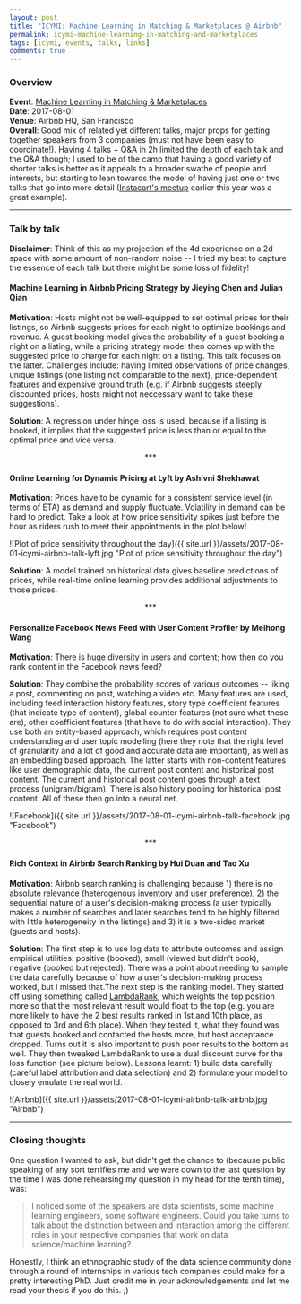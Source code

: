 ```yaml
---
layout: post
title: "ICYMI: Machine Learning in Matching & Marketplaces @ Airbnb"
permalink: icymi-machine-learning-in-matching-and-marketplaces
tags: [icymi, events, talks, links]
comments: true
---
```


### Overview

**Event**: [Machine Learning in Matching & Marketplaces](https://www.eventbrite.com/e/airbnb-tech-talk-machine-learning-in-matching-marketplaces-tickets-36229705023)  
**Date**: 2017-08-01  
**Venue**: Airbnb HQ, San Francisco  
**Overall**: Good mix of related yet different talks, major props for getting together speakers from 3 companies (must not have been easy to coordinate!). Having 4 talks + Q&A in 2h limited the depth of each talk and the Q&A though; I used to be of the camp that having a good variety of shorter talks is better as it appeals to a broader swathe of people and interests, but starting to lean towards the model of having just one or two talks that go into more detail ([Instacart's meetup](https://www.meetup.com/SF-Bayarea-Machine-Learning/events/239380972/) earlier this year was a great example).

-----

### Talk by talk

<p class="message">
  <b>Disclaimer</b>: Think of this as my projection of the 4d experience on a 2d space with some amount of non-random noise -- I tried my best to capture the essence of each talk but there might be some loss of fidelity!
</p>

#### Machine Learning in Airbnb Pricing Strategy by Jieying Chen and Julian Qian

**Motivation**: Hosts might not be well-equipped to set optimal prices for their listings, so Airbnb suggests prices for each night to optimize bookings and revenue. A guest booking model gives the probability of a guest booking a night on a listing, while a pricing strategy model then comes up with the suggested price to charge for each night on a listing. This talk focuses on the latter. Challenges include: having limited observations of price changes, unique listings (one listing not comparable to the next), price-dependent features and expensive ground truth (e.g. if Airbnb suggests steeply discounted prices, hosts might not neccessary want to take these suggestions).

**Solution**: A regression under hinge loss is used, because if a listing is booked, it implies that the suggested price is less than or equal to the optimal price and vice versa.

<p align="center">***</p>

#### Online Learning for Dynamic Pricing at Lyft by Ashivni Shekhawat

**Motivation**: Prices have to be dynamic for a consistent service level (in terms of ETA) as demand and supply fluctuate. Volatility in demand can be hard to predict. Take a look at how price sensitivity spikes just before the hour as riders rush to meet their appointments in the plot below!

![Plot of price sensitivity throughout the day]({{ site.url }}/assets/2017-08-01-icymi-airbnb-talk-lyft.jpg "Plot of price sensitivity throughout the day")

**Solution**: A model trained on historical data gives baseline predictions of prices, while real-time online learning provides additional adjustments to those prices.

<p align="center">***</p>

#### Personalize Facebook News Feed with User Content Profiler by Meihong Wang

**Motivation**: There is huge diversity in users and content; how then do you rank content in the Facebook news feed?

**Solution**: They combine the probability scores of various outcomes -- liking a post, commenting on post, watching a video etc. Many features are used, including feed interaction history features, story type coefficient features (that indicate type of content), global counter features (not sure what these are), other coefficient features (that have to do with social interaction). They use both an entity-based approach, which requires post content understanding and user topic modelling (here they note that the right level of granularity and a lot of good and accurate data are important), as well as an embedding based approach. The latter starts with non-content features like user demographic data, the current post content and historical post content. The current and historical post content goes through a text process (unigram/bigram). There is also history pooling for historical post content. All of these then go into a neural net.

![Facebook]({{ site.url }}/assets/2017-08-01-icymi-airbnb-talk-facebook.jpg "Facebook")

<p align="center">***</p>

#### Rich Context in Airbnb Search Ranking by Hui Duan and Tao Xu

**Motivation**: Airbnb search ranking is challenging because 1) there is no absolute relevance (heterogenous inventory and user preference), 2) the sequential nature of a user's decision-making process (a user typically makes a number of searches and later searches tend to be highly filtered with little heterogeneity in the listings) and 3) it is a two-sided market (guests and hosts).

**Solution**: The first step is to use log data to attribute outcomes and assign empirical utilities: positive (booked), small (viewed but didn't book), negative (booked but rejected). There was a point about needing to sample the data carefully because of how a user's decision-making process worked, but I missed that.The next step is the ranking model. They started off using something called [LambdaRank](https://medium.com/@nikhilbd/intuitive-explanation-of-learning-to-rank-and-ranknet-lambdarank-and-lambdamart-fe1e17fac418), which weights the top position more so that the most relevant result would float to the top (e.g. you are more likely to have the 2 best results ranked in 1st and 10th place, as opposed to 3rd and 6th place). When they tested it, what they found was that guests booked and contacted the hosts more, but host acceptance dropped. Turns out it is also important to push poor results to the bottom as well. They then tweaked LambdaRank to use a dual discount curve for the loss function (see picture below). Lessons learnt: 1) build data carefully (careful label attribution and data selection) and 2) formulate your model to closely emulate the real world.

![Airbnb]({{ site.url }}/assets/2017-08-01-icymi-airbnb-talk-airbnb.jpg "Airbnb")

-----

### Closing thoughts

One question I wanted to ask, but didn't get the chance to (because public speaking of any sort terrifies me and we were down to the last question by the time I was done rehearsing my question in my head for the tenth time), was: 

> I noticed some of the speakers are data scientists, some machine learning engineers, some software engineers. Could you take turns to talk about the distinction between and interaction among the different roles in your respective companies that work on data science/machine learning?

Honestly, I think an ethnographic study of the data science community done through a round of internships in various tech companies could make for a pretty interesting PhD. Just credit me in your acknowledgements and let me read your thesis if you do this. ;) 